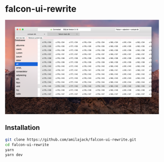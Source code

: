 # falcon-ui-rewrite
![Falcon Demo Rewrite](/internals/img/falcon-demo.png)


## Installation
```bash
git clone https://github.com/amilajack/falcon-ui-rewrite.git
cd falcon-ui-rewrite
yarn
yarn dev
```
